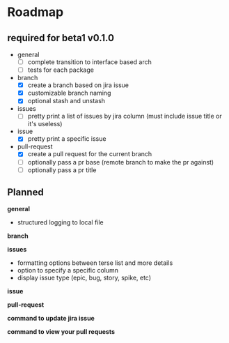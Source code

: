 # Roadmap

## required for beta1 v0.1.0
- general
    - [ ] complete transition to interface based arch
    - [ ] tests for each package
- branch
    - [x] create a branch based on jira issue
    - [x] customizable branch naming
    - [x] optional stash and unstash
- issues
    - [ ] pretty print a list of issues by jira column (must include issue title or it's useless)
- issue
    - [x] pretty print a specific issue
- pull-request
    - [x] create a pull request for the current branch
    - [ ] optionally pass a pr base (remote branch to make the pr against)
    - [ ] optionally pass a pr title

## Planned

**general**
- structured logging to local file

**branch**

**issues** 
- formatting options between terse list and more details
- option to specify a specific column
- display issue type (epic, bug, story, spike, etc)

**issue**

**pull-request**

**command to update jira issue**

**command to view your pull requests**
